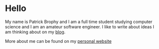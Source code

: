 # Hello

My name is Patrick Brophy and I am a full time student studying computer science and I am an amateur software engineer. I like to write about ideas I am thinking about on my [blog](https://blog.patrickbrophy.dev).

More about me can be found on my [personal website](https://patrickbrophy.deb)
